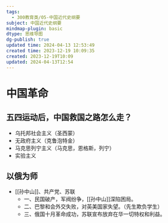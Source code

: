 ```yaml
---
tags:
  - 300教育类/05-中国近代史纲要
subject: 中国近代史纲要
mindmap-plugin: basic
dtype: 思维导图
dg-publish: true
updated time: 2024-04-13 12:53:49
created time: 2023-12-19 10:09:35
created: 2023-12-19T10:09
updated: 2024-04-13T12:54
---
```

# 中国革命
## 五四运动后，中国救国之路怎么走？
- 乌托邦社会主义（圣西蒙）
- 无政府主义（克鲁泡特金）
- 马克思列宁主义（马克思，恩格斯，列宁）
- 实验主义

## 以俄为师
- [[孙中山]]、共产党、苏联
	- 一、民国破产，军阀纷争，[[孙中山]]深陷困局。   
	- 二、巴黎和会外交失败，对英美国家失望。（先生欺负学生）
	- 三、俄国十月革命成功，苏联宣布放弃在华一切特权和利益。